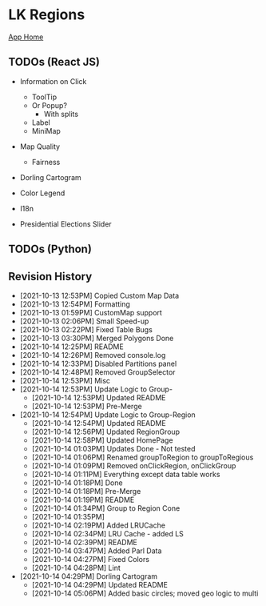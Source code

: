 # LK Regions

[App Home](https://nuuuwan.github.io/lk_regions)

## TODOs (React JS)
* Information on Click
  * ToolTip
  * Or Popup?
    * With splits
  * Label    
  * MiniMap

* Map Quality
  * Fairness

* Dorling Cartogram

* Color Legend



* I18n

* Presidential Elections Slider

## TODOs (Python)

## Revision History
  *  [2021-10-13 12:53PM] Copied Custom Map Data
  *  [2021-10-13 12:54PM] Formatting
  *  [2021-10-13 01:59PM] CustomMap support
  *  [2021-10-13 02:06PM] Small Speed-up
  *  [2021-10-13 02:22PM] Fixed Table Bugs
  *  [2021-10-13 03:30PM] Merged Polygons Done
  *  [2021-10-14 12:25PM] README
  *  [2021-10-14 12:26PM] Removed console.log
  *  [2021-10-14 12:33PM] Disabled Partitions panel
  *  [2021-10-14 12:48PM] Removed GroupSelector
  *  [2021-10-14 12:53PM] Misc
* [2021-10-14 12:53PM] Update Logic to Group-
  *  [2021-10-14 12:53PM] Updated README
  *  [2021-10-14 12:53PM] Pre-Merge
* [2021-10-14 12:54PM] Update Logic to Group-Region
  *  [2021-10-14 12:54PM] Updated README
  *  [2021-10-14 12:56PM] Updated RegionGroup
  *  [2021-10-14 12:58PM] Updated HomePage
  *  [2021-10-14 01:03PM] Updates Done - Not tested
  *  [2021-10-14 01:06PM] Renamed groupToRegion to groupToRegious
  *  [2021-10-14 01:09PM] Removed onClickRegion, onClickGroup
  *  [2021-10-14 01:11PM] Everything except data table works
  *  [2021-10-14 01:18PM] Done
  *  [2021-10-14 01:18PM] Pre-Merge
  *  [2021-10-14 01:19PM] README
  *  [2021-10-14 01:34PM] Group to Region Cone
  *  [2021-10-14 01:35PM]
  *  [2021-10-14 02:19PM] Added LRUCache
  *  [2021-10-14 02:34PM] LRU Cache - added LS
  *  [2021-10-14 02:39PM] README
  *  [2021-10-14 03:47PM] Added Parl Data
  *  [2021-10-14 04:27PM] Fixed Colors
  *  [2021-10-14 04:28PM] Lint
* [2021-10-14 04:29PM] Dorling Cartogram
  *  [2021-10-14 04:29PM] Updated README
  *  [2021-10-14 05:06PM] Added basic circles; moved geo logic to multi
